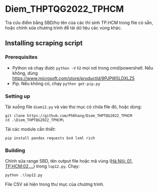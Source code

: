 # Diem_THPTQG2022_TPHCM
Tra cứu điểm bằng SBD/họ tên của các thí sinh TP.HCM trong file có sẵn, hoặc chỉnh sửa chương trình để tải dữ liệu các vùng khác. 

## Installing scraping script

### Prerequisites
- Python và chạy được `python -V` từ mọi nơi trong cmd/powershell. Nếu không, dùng https://www.microsoft.com/store/productId/9PJPW5LDXLZ5
- Pip. Nếu không có, chạy `python get-pip.py`

### Setting up

Tải xuống file `diem12.py` và vào thư mục có chứa file đó, hoặc dùng:
```
git clone https://github.com/PhKhang/Diem_THPTQG2022_TPHCM
cd .\Diem_THPTQG2022_TPHCM\
```

Tải các module cần thiết:
```
pip install pandas requests bs4 lxml rich
```

### Building

Chỉnh sửa range SBD, tên output file hoặc mã vùng ([Hà Nội: 01, TP.HCM:02,...](https://github.com/anhdung98/diem_thi_2022)) trong `lop12.py`.
Chạy:
```
python .\lop12.py
```
File CSV sẽ hiện trong thư mục của chương trình.
